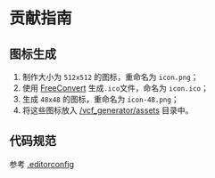 # 贡献指南

## 图标生成

1. 制作大小为 `512x512` 的图标，重命名为 `icon.png`；
2. 使用 [FreeConvert](https://www.freeconvert.com/zh/ico-converter) 生成`.ico`文件，命名为 `icon.ico`；
3. 生成 `48x48` 的图标，重命名为 `icon-48.png`；
4. 将这些图标放入 [/vcf_generator/assets](/vcf_generator/assets) 目录中。

## 代码规范

参考 [.editorconfig](./.editorconfig)